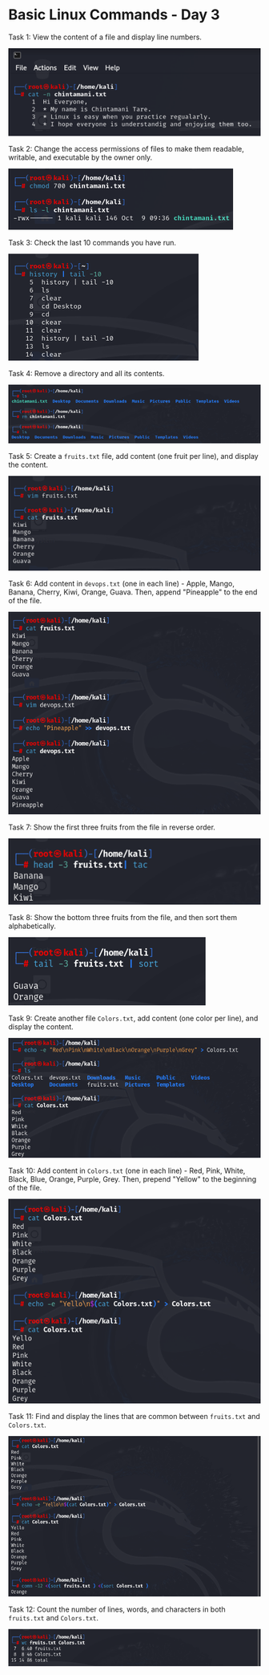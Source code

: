 # Basic Linux Commands - Day 3

Task 1: View the content of a file and display line numbers.

![image](./myimages/task1.png)

Task 2: Change the access permissions of files to make them readable, writable, and executable by the owner only.

![image](./myimages/task2.png)

Task 3: Check the last 10 commands you have run.

![image](./myimages/task3.png)

Task 4: Remove a directory and all its contents.

![image](./myimages/task4.png)

Task 5: Create a `fruits.txt` file, add content (one fruit per line), and display the content.

![image](./myimages/task5.png)

Task 6: Add content in `devops.txt` (one in each line) - Apple, Mango, Banana, Cherry, Kiwi, Orange, Guava. Then, append "Pineapple" to the end of the file.

![image](.\myimages\task6.png)

Task 7: Show the first three fruits from the file in reverse order.

![image](.\myimages\task7.png)

Task 8: Show the bottom three fruits from the file, and then sort them alphabetically.

![image](.\myimages\task8.png)

Task 9: Create another file `Colors.txt`, add content (one color per line), and display the content.

![image](.\myimages\task9.png)

Task 10: Add content in `Colors.txt` (one in each line) - Red, Pink, White, Black, Blue, Orange, Purple, Grey. Then, prepend "Yellow" to the beginning of the file.

![image](.\myimages\task10.png)

Task 11: Find and display the lines that are common between `fruits.txt` and `Colors.txt`.

![image](.\myimages\task11.png)

Task 12: Count the number of lines, words, and characters in both `fruits.txt` and `Colors.txt`.

![image](.\myimages\task12.png)









